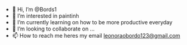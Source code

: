 - 👋 Hi, I’m @Bords1
- 👀 I’m interested in paintinh
- 🌱 I’m currently learning on how to be more productive everyday
- 💞️ I’m looking to collaborate on ...
- 📫 How to reach me heres my email leonoraobordo123@gmail.com

<!---
Bords1/Bords1 is a ✨ special ✨ repository because its `README.md` (this file) appears on your GitHub profile.
You can click the Preview link to take a look at your changes.
--->
